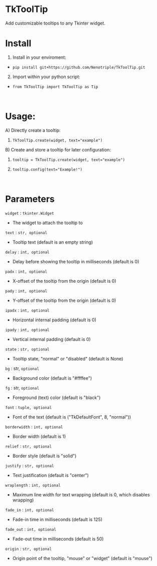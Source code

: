 # TkToolTip


Add customizable tooltips to any Tkinter widget.


# Install


1) Install in your enviroment:

  - `pip install git+https://github.com/Nenotriple/TkToolTip.git`

2) Import within your python script:

  - `from TkToolTip import TkToolTip as Tip`


<br>


# Usage:

A) Directly create a tooltip:

1) ```TkToolTip.create(widget, text="example")```

B) Create and store a tooltip for later configuration:

1) ```tooltip = TkToolTip.create(widget, text="example")```

2) ```tooltip.config(text="Example!")```


<br>


# Parameters

`widget` : `tkinter.Widget`
- The widget to attach the tooltip to

`text` : `str, optional`
- Tooltip text (default is an empty string)

`delay` : `int, optional`
- Delay before showing the tooltip in milliseconds (default is 0)

`padx` : `int, optional`
- X-offset of the tooltip from the origin (default is 0)

`pady` : `int, optional`
- Y-offset of the tooltip from the origin (default is 0)

`ipadx` : `int, optional`
- Horizontal internal padding (default is 0)

`ipady` : `int, optional`
- Vertical internal padding (default is 0)

`state` : `str, optional`
- Tooltip state, "normal" or "disabled" (default is None)

`bg` : str, `optional`
- Background color (default is "#ffffee")

`fg` : str, `optional`
- Foreground (text) color (default is "black")

`font` : `tuple, optional`
- Font of the text (default is ("TkDefaultFont", 8, "normal"))

`borderwidth` : `int, optional`
- Border width (default is 1)

`relief` : `str, optional`
- Border style (default is "solid")

`justify` : `str, optional`
- Text justification (default is "center")

`wraplength` : `int, optional`
- Maximum line width for text wrapping (default is 0, which disables wrapping)

`fade_in` : `int, optional`
- Fade-in time in milliseconds (default is 125)

`fade_out` : `int, optional`
- Fade-out time in milliseconds (default is 50)

`origin` : `str, optional`
- Origin point of the tooltip, "mouse" or "widget" (default is "mouse")
